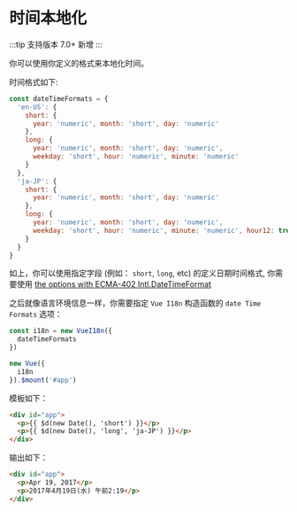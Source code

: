 # 时间本地化

:::tip 支持版本
 7.0+ 新增
:::

你可以使用你定义的格式来本地化时间。

时间格式如下:

```js
const dateTimeFormats = {
  'en-US': {
    short: {
      year: 'numeric', month: 'short', day: 'numeric'
    },
    long: {
      year: 'numeric', month: 'short', day: 'numeric',
      weekday: 'short', hour: 'numeric', minute: 'numeric'
    }
  },
  'ja-JP': {
    short: {
      year: 'numeric', month: 'short', day: 'numeric'
    },
    long: {
      year: 'numeric', month: 'short', day: 'numeric',
      weekday: 'short', hour: 'numeric', minute: 'numeric', hour12: true
    }
  }
}
```

如上，你可以使用指定字段 (例如： `short`, `long`, etc) 的定义日期时间格式, 你需要使用 [the options with ECMA-402 Intl.DateTimeFormat](http://www.ecma-international.org/ecma-402/2.0/#sec-intl-datetimeformat-constructor)

之后就像语言环境信息一样，你需要指定 `Vue I18n` 构造函数的 `date Time Formats` 选项：

```js
const i18n = new VueI18n({
  dateTimeFormats
})

new Vue({
  i18n
}).$mount('#app')
```

模板如下：

```html
<div id="app">
  <p>{{ $d(new Date(), 'short') }}</p>
  <p>{{ $d(new Date(), 'long', 'ja-JP') }}</p>
</div>
```

输出如下：

```html
<div id="app">
  <p>Apr 19, 2017</p>
  <p>2017年4月19日(水) 午前2:19</p>
</div>
```
